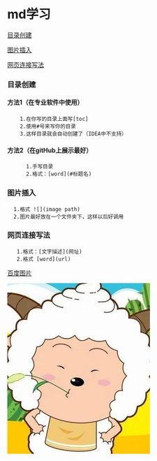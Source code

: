 # md学习
[目录创建](#目录创建)

[图片插入](#图片插入)

[网页连接写法](#网页连接写法)

### 目录创建
#### 方法1（在专业软件中使用）
```
    1.在你写的目录上面写[toc]
    2.使用#号来写你的目录
    3.这样目录就会自动创建了（IDEA中不支持）
```
#### 方法2（在gitHub上展示最好）
```
      1.手写目录
      2.格式：[word](#标题名)
```
### 图片插入
```
  1.格式 ![](image path)
  2.图片最好放在一个文件夹下，这样以后好调用
```
### 网页连接写法
```
   1.格式：[文字描述](网址)
   2.格式 [word](url)
```

[百度图片](https://www.baidu.com/s?tn=68018901_20_oem_dg&ie=utf-8&wd=%E6%87%92%E6%B4%8B%E6%B4%8B)

![](https://github.com/Pro-dhg/TwoGoods/blob/main/img/Mr.L.png)